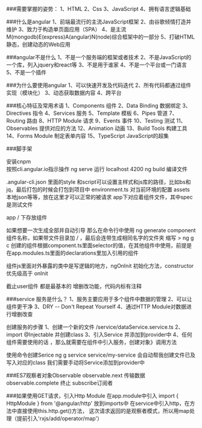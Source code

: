 
###需要掌握的姿势：
1、HTML
2、Css
3、JavaScript
4、拥有语言逻辑基础

###什么是angular
1、前端最流行的主流JavaScript框架
2、由谷歌倾情打造并维护
3、致力于构造单页面应用（SPA）
4、是主流M(mongodb)E(express)A(angular)N(node)综合框架中的一部分
5、打破HTML静态，创建动态的Web应用

###angular不是什么
1、不是一个服务端的框架或者技术
2、不是JavaScript的一个库，列入jquery和react等
3、不是用于谁家
4、不是一个平台或一门语言
5、不是一个插件

###为什么要使用angular
1、可以快速开发及代码迭代
2、所有代码都通过组件实现（模块化）
3、动态获取数据内容
4、跨平台

###核心特征及常用术语
1、Components 组件
2、Data Binding 数据绑定
3、Directives 指令
4、Services 服务
5、Template 模板
6、Pipes 管道
7、Routing 路由
8、HTTP Module 请求
9、Events 事件
10、Testing 测试
11、Observables 提供对应的方法
12、Animation 动画
13、Build Tools 构建工具
14、Forms Module 制定表单内容
15、TypeScript JavaScript的超集

###脚手架

安装cnpm   
按照cli.angular.io指示操作
ng serve 运行 localhost 4200
ng build 编译文件

.angular-cli.json 里面的style 和script可以设置主样式和js库的路径，比如bs和jq，最后打包的时候会打包到项目中
environment.ts 对当前环境的配置
assets 本地json等等，放在这里才可以正常的被请求
app下对应着组件文件，其中spec是测试文件

app /  下存放组件

如果想要一次生成全部并自动引导 那么在命令行中使用 ng generate component 组件名称，如果带文件目录加 / ，最后会连带生成相同名字的文件夹   缩写 > ng g c
创建的组件根据component.ts里面selector的值，在其他组件中使用，前提是 在app.modules.ts里面的declarations里加入引用的组件

组件js里面对外暴露的类中是写逻辑的地方，ngOnInit 初始化方法，constructor 优先级高于 onInit

截止user组件 都是最基本的 增删改功能，代码内标有注释

###service
服务是什么？
1、服务主要应用于多个组件中数据的管理
2、可以让组件更干净
3、DRY -- Don't Repeat Yourself
4、通过HTTP Module对数据进行增删改查

创建服务的步骤
1、创建一个新的文件 /service/dataService.service.ts
2、import @Injectable 并创建class
3、引入Service 并添加到provider中
4、任何组件需要使用的话 ，那么就需要在组件中引入服务，创建对象》调用方法

使用命令创建Serice
ng g service service/my-service
会自动帮我创建文件已及写入对应的class
我们需要手动将Service添加到provider中


###ES7观察者对象Observable
observable.next 传输数据
observable.complete 终止
subscribe订阅者

###如果使用GET请求，引入Http Module
在app.module中引入
import { HttpModule } from '@angular/http' 
放到imports中
在service中引入http，在方法中直接使用this.http.get()方法，
这次请求返回的是观察者模式，所以用map处理（提前引入'rxjs/add/operator/map'）
